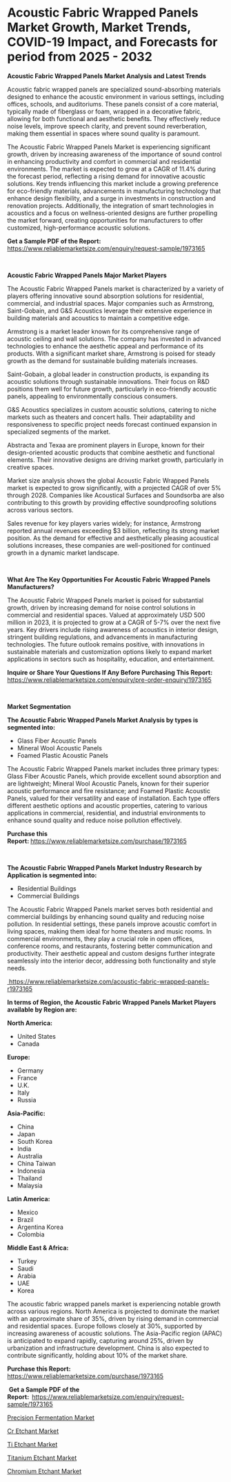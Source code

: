 <p><h1>Acoustic Fabric Wrapped Panels Market Growth, Market Trends, COVID-19 Impact, and Forecasts for period from 2025 - 2032</h1></p><p><strong>Acoustic Fabric Wrapped Panels Market Analysis and Latest Trends</strong></p>
<p><p>Acoustic fabric wrapped panels are specialized sound-absorbing materials designed to enhance the acoustic environment in various settings, including offices, schools, and auditoriums. These panels consist of a core material, typically made of fiberglass or foam, wrapped in a decorative fabric, allowing for both functional and aesthetic benefits. They effectively reduce noise levels, improve speech clarity, and prevent sound reverberation, making them essential in spaces where sound quality is paramount.</p><p>The Acoustic Fabric Wrapped Panels Market is experiencing significant growth, driven by increasing awareness of the importance of sound control in enhancing productivity and comfort in commercial and residential environments. The market is expected to grow at a CAGR of 11.4% during the forecast period, reflecting a rising demand for innovative acoustic solutions. Key trends influencing this market include a growing preference for eco-friendly materials, advancements in manufacturing technology that enhance design flexibility, and a surge in investments in construction and renovation projects. Additionally, the integration of smart technologies in acoustics and a focus on wellness-oriented designs are further propelling the market forward, creating opportunities for manufacturers to offer customized, high-performance acoustic solutions.</p></p>
<p><strong>Get a Sample PDF of the Report:&nbsp;</strong> <a href="https://www.reliablemarketsize.com/enquiry/request-sample/1973165?utm_campaign=1998&utm_medium=2&utm_source=Github&utm_content=ia&utm_term=01042025&utm_id=acoustic-fabric-wrapped-panels">https://www.reliablemarketsize.com/enquiry/request-sample/1973165</a></p>
<p>&nbsp;</p>
<p><strong>Acoustic Fabric Wrapped Panels Major Market Players</strong></p>
<p><p>The Acoustic Fabric Wrapped Panels market is characterized by a variety of players offering innovative sound absorption solutions for residential, commercial, and industrial spaces. Major companies such as Armstrong, Saint-Gobain, and G&S Acoustics leverage their extensive experience in building materials and acoustics to maintain a competitive edge.</p><p>Armstrong is a market leader known for its comprehensive range of acoustic ceiling and wall solutions. The company has invested in advanced technologies to enhance the aesthetic appeal and performance of its products. With a significant market share, Armstrong is poised for steady growth as the demand for sustainable building materials increases.</p><p>Saint-Gobain, a global leader in construction products, is expanding its acoustic solutions through sustainable innovations. Their focus on R&D positions them well for future growth, particularly in eco-friendly acoustic panels, appealing to environmentally conscious consumers.</p><p>G&S Acoustics specializes in custom acoustic solutions, catering to niche markets such as theaters and concert halls. Their adaptability and responsiveness to specific project needs forecast continued expansion in specialized segments of the market.</p><p>Abstracta and Texaa are prominent players in Europe, known for their design-oriented acoustic products that combine aesthetic and functional elements. Their innovative designs are driving market growth, particularly in creative spaces.</p><p>Market size analysis shows the global Acoustic Fabric Wrapped Panels market is expected to grow significantly, with a projected CAGR of over 5% through 2028. Companies like Acoustical Surfaces and Soundsorba are also contributing to this growth by providing effective soundproofing solutions across various sectors.</p><p>Sales revenue for key players varies widely; for instance, Armstrong reported annual revenues exceeding $3 billion, reflecting its strong market position. As the demand for effective and aesthetically pleasing acoustical solutions increases, these companies are well-positioned for continued growth in a dynamic market landscape.</p></p>
<p>&nbsp;</p>
<p><strong>What Are The Key Opportunities For Acoustic Fabric Wrapped Panels Manufacturers?</strong></p>
<p><p>The Acoustic Fabric Wrapped Panels market is poised for substantial growth, driven by increasing demand for noise control solutions in commercial and residential spaces. Valued at approximately USD 500 million in 2023, it is projected to grow at a CAGR of 5-7% over the next five years. Key drivers include rising awareness of acoustics in interior design, stringent building regulations, and advancements in manufacturing technologies. The future outlook remains positive, with innovations in sustainable materials and customization options likely to expand market applications in sectors such as hospitality, education, and entertainment.</p></p>
<p><strong>Inquire or Share Your Questions If Any Before Purchasing This Report:</strong> <a href="https://www.reliablemarketsize.com/enquiry/pre-order-enquiry/1973165?utm_campaign=1998&utm_medium=2&utm_source=Github&utm_content=ia&utm_term=01042025&utm_id=acoustic-fabric-wrapped-panels">https://www.reliablemarketsize.com/enquiry/pre-order-enquiry/1973165</a></p>
<p>&nbsp;</p>
<p><strong>Market Segmentation</strong></p>
<p><strong>The Acoustic Fabric Wrapped Panels Market Analysis by types is segmented into:</strong></p>
<p><ul><li>Glass Fiber Acoustic Panels</li><li>Mineral Wool Acoustic Panels</li><li>Foamed Plastic Acoustic Panels</li></ul></p>
<p><p>The Acoustic Fabric Wrapped Panels market includes three primary types: Glass Fiber Acoustic Panels, which provide excellent sound absorption and are lightweight; Mineral Wool Acoustic Panels, known for their superior acoustic performance and fire resistance; and Foamed Plastic Acoustic Panels, valued for their versatility and ease of installation. Each type offers different aesthetic options and acoustic properties, catering to various applications in commercial, residential, and industrial environments to enhance sound quality and reduce noise pollution effectively.</p></p>
<p><strong>Purchase this Report:&nbsp;</strong><a href="https://www.reliablemarketsize.com/purchase/1973165?utm_campaign=1998&utm_medium=2&utm_source=Github&utm_content=ia&utm_term=01042025&utm_id=acoustic-fabric-wrapped-panels">https://www.reliablemarketsize.com/purchase/1973165</a></p>
<p>&nbsp;</p>
<p><strong>The Acoustic Fabric Wrapped Panels Market Industry Research by Application is segmented into:</strong></p>
<p><ul><li>Residential Buildings</li><li>Commercial Buildings</li></ul></p>
<p><p>The Acoustic Fabric Wrapped Panels market serves both residential and commercial buildings by enhancing sound quality and reducing noise pollution. In residential settings, these panels improve acoustic comfort in living spaces, making them ideal for home theaters and music rooms. In commercial environments, they play a crucial role in open offices, conference rooms, and restaurants, fostering better communication and productivity. Their aesthetic appeal and custom designs further integrate seamlessly into the interior decor, addressing both functionality and style needs.</p></p>
<p><a href="https://www.reliablemarketsize.com/acoustic-fabric-wrapped-panels-r1973165?utm_campaign=1998&utm_medium=2&utm_source=Github&utm_content=ia&utm_term=01042025&utm_id=acoustic-fabric-wrapped-panels">&nbsp;https://www.reliablemarketsize.com/acoustic-fabric-wrapped-panels-r1973165</a></p>
<p><strong>In terms of Region, the Acoustic Fabric Wrapped Panels Market Players available by Region are:</strong></p>
<p>
    <p> <strong> North America: </strong>
        <ul>
            <li>United States</li>
            <li>Canada</li>
        </ul>
        </p> 
    <p> <strong> Europe: </strong>
        <ul>
            <li>Germany</li>
            <li>France</li>
            <li>U.K.</li>
            <li>Italy</li>
            <li>Russia</li>
        </ul>
        </p> 
    <p> <strong> Asia-Pacific: </strong>
        <ul>
            <li>China</li>
            <li>Japan</li>
            <li>South Korea</li>
            <li>India</li>
            <li>Australia</li>
            <li>China Taiwan</li>
            <li>Indonesia</li>
            <li>Thailand</li>
            <li>Malaysia</li>
        </ul>
        </p> 
    <p> <strong> Latin America: </strong>
        <ul>
            <li>Mexico</li>
            <li>Brazil</li>
            <li>Argentina Korea</li>
            <li>Colombia</li>
        </ul>
        </p> 
    <p> <strong> Middle East & Africa: </strong>
        <ul>
            <li>Turkey</li>
            <li>Saudi</li>
            <li>Arabia</li>
            <li>UAE</li>
            <li>Korea</li>
        </ul>
    </p>
    </p>
<p><p>The acoustic fabric wrapped panels market is experiencing notable growth across various regions. North America is projected to dominate the market with an approximate share of 35%, driven by rising demand in commercial and residential spaces. Europe follows closely at 30%, supported by increasing awareness of acoustic solutions. The Asia-Pacific region (APAC) is anticipated to expand rapidly, capturing around 25%, driven by urbanization and infrastructure development. China is also expected to contribute significantly, holding about 10% of the market share.</p></p>
<p><strong>Purchase this Report: </strong><a href="https://www.reliablemarketsize.com/purchase/1973165?utm_campaign=1998&utm_medium=2&utm_source=Github&utm_content=ia&utm_term=01042025&utm_id=acoustic-fabric-wrapped-panels">https://www.reliablemarketsize.com/purchase/1973165</a></p>
<p>&nbsp;<strong>Get a Sample PDF of the Report:&nbsp;&nbsp;</strong><a href="https://www.reliablemarketsize.com/enquiry/request-sample/1973165?utm_campaign=1998&utm_medium=2&utm_source=Github&utm_content=ia&utm_term=01042025&utm_id=acoustic-fabric-wrapped-panels">https://www.reliablemarketsize.com/enquiry/request-sample/1973165</a></p>
<p><strong></strong></p>
<p><p><a href="https://github.com/dringals/Market-Research-Report-List-6/blob/main/precision-fermentation-market.md?utm_campaign=1998&utm_medium=2&utm_source=Github&utm_content=ia&utm_term=01042025&utm_id=acoustic-fabric-wrapped-panels">Precision Fermentation Market</a></p><p><a href="https://github.com/arocasanzib6/Market-Research-Report-List-1/blob/main/cr-etchant-market.md?utm_campaign=1998&utm_medium=2&utm_source=Github&utm_content=ia&utm_term=01042025&utm_id=acoustic-fabric-wrapped-panels">Cr Etchant Market</a></p><p><a href="https://github.com/langolaskark/Market-Research-Report-List-1/blob/main/ti-etchant-market.md?utm_campaign=1998&utm_medium=2&utm_source=Github&utm_content=ia&utm_term=01042025&utm_id=acoustic-fabric-wrapped-panels">Ti Etchant Market</a></p><p><a href="https://github.com/thatejanet4y/Market-Research-Report-List-1/blob/main/titanium-etchant-market.md?utm_campaign=1998&utm_medium=2&utm_source=Github&utm_content=ia&utm_term=01042025&utm_id=acoustic-fabric-wrapped-panels">Titanium Etchant Market</a></p><p><a href="https://github.com/arneslullapq/Market-Research-Report-List-1/blob/main/chromium-etchant-market.md?utm_campaign=1998&utm_medium=2&utm_source=Github&utm_content=ia&utm_term=01042025&utm_id=acoustic-fabric-wrapped-panels">Chromium Etchant Market</a></p></p>